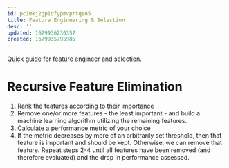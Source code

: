 ```yaml
---
id: pc1mkj2gp1dfypmvprtqeo5
title: Feature Engineering & Selection
desc: ''
updated: 1679936230357
created: 1679935795985
---
```


Quick [guide](https://github.com/Yimeng-Zhang/feature-engineering-and-feature-selection/blob/master/A%20Short%20Guide%20for%20Feature%20Engineering%20and%20Feature%20Selection.md#451-recursive-feature-elimination) for feature engineer and selection.

# Recursive Feature Elimination

1. Rank the features according to their importance
2. Remove one/or more features - the least important - and build a machine learning algorithm utilizing the remaining features.
3. Calculate a performance metric of your choice
4. If the metric decreases by more of an arbitrarily set threshold, then that feature is important and should be kept. Otherwise, we can remove that feature.
Repeat steps 2-4 until all features have been removed (and therefore evaluated) and the drop in performance assessed.